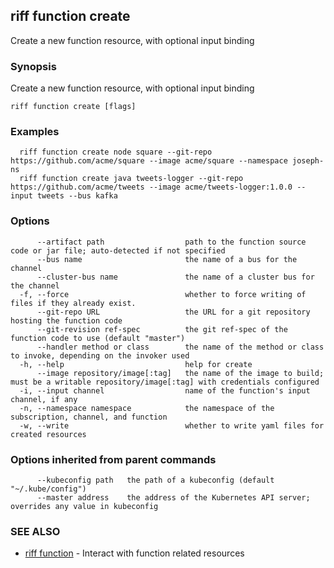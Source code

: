 ## riff function create

Create a new function resource, with optional input binding

### Synopsis

Create a new function resource, with optional input binding

```
riff function create [flags]
```

### Examples

```
  riff function create node square --git-repo https://github.com/acme/square --image acme/square --namespace joseph-ns
  riff function create java tweets-logger --git-repo https://github.com/acme/tweets --image acme/tweets-logger:1.0.0 --input tweets --bus kafka
```

### Options

```
      --artifact path                  path to the function source code or jar file; auto-detected if not specified
      --bus name                       the name of a bus for the channel
      --cluster-bus name               the name of a cluster bus for the channel
  -f, --force                          whether to force writing of files if they already exist.
      --git-repo URL                   the URL for a git repository hosting the function code
      --git-revision ref-spec          the git ref-spec of the function code to use (default "master")
      --handler method or class        the name of the method or class to invoke, depending on the invoker used
  -h, --help                           help for create
      --image repository/image[:tag]   the name of the image to build; must be a writable repository/image[:tag] with credentials configured
  -i, --input channel                  name of the function's input channel, if any
  -n, --namespace namespace            the namespace of the subscription, channel, and function
  -w, --write                          whether to write yaml files for created resources
```

### Options inherited from parent commands

```
      --kubeconfig path   the path of a kubeconfig (default "~/.kube/config")
      --master address    the address of the Kubernetes API server; overrides any value in kubeconfig
```

### SEE ALSO

* [riff function](riff_function.md)	 - Interact with function related resources

